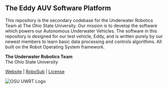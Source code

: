 ## The Eddy AUV Software Platform   

This repository is the secondary codebase for the Underwater Robotics Team at The Ohio State University. Our mission is to develop the software which powers our Autonomous Underwater Vehicles. The software in this repository is designed for our test vehicle, Eddy, and is written purely by our newest members to learn basic data processing and controls algorithms. All built on the Robot Operating System framework.



**The Underwater Robotics Team**  
The Ohio State University

[Website](https://uwrt.engineering.osu.edu) | [RoboSub](https://www.auvsifoundation.org/competition/robosub) | [License](LICENSE)


![OSU UWRT Logo](https://github.com/osu-uwrt/riptide_software/blob/master/logos/UWRT_Logo_small.png)
